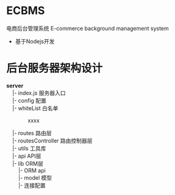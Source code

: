 # ECBMS
电商后台管理系统 E-commerce background management system

- 基于Nodejs开发

# 后台服务器架构设计



**server**  
&nbsp;&nbsp;&nbsp;&nbsp;|- index.js 服务器入口  
&nbsp;&nbsp;&nbsp;&nbsp;|- config 配置 <br>
&nbsp;&nbsp;&nbsp;&nbsp;|- whiteList 白名单 <br>
<p style="text-indent:4em">xxxx</p>
&nbsp;&nbsp;&nbsp;&nbsp;|- routes 路由层 <br>
&nbsp;&nbsp;&nbsp;&nbsp;|- routesController 路由控制器层 <br>
&nbsp;&nbsp;&nbsp;&nbsp;|- utils 工具库 <br>
&nbsp;&nbsp;&nbsp;&nbsp;|- api API层 <br>
&nbsp;&nbsp;&nbsp;&nbsp;|- lib ORM层 <br>
&nbsp;&nbsp;&nbsp;&nbsp;&nbsp;&nbsp;&nbsp;&nbsp;|- ORM api <br>
&nbsp;&nbsp;&nbsp;&nbsp;&nbsp;&nbsp;&nbsp;&nbsp;|- model 模型 <br>
&nbsp;&nbsp;&nbsp;&nbsp;&nbsp;&nbsp;&nbsp;&nbsp;|- 连接配置 <br>
